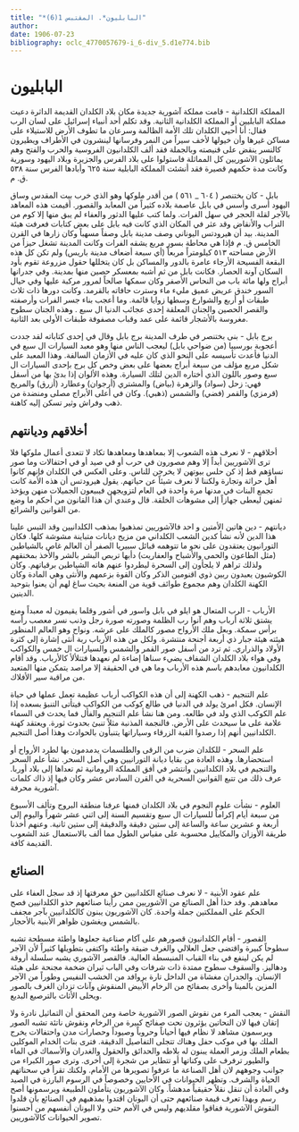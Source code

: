 ```yaml
---
title: "*البابليون*. المقتبس 1(6)"
author: 
date: 1906-07-23
bibliography: oclc_4770057679-i_6-div_5.d1e774.bib
---
```




#  البابليون 


 المملكة الكلدانية - قامت مملكة آشورية جديدة مكان بلاد الكلدان القديمة الداثرة دعيت مملكة البابليين أو المملكة الكلدانية الثانية. وقد تكلم  أحد  أنبياء إسرائيل على لسان الرب فقال: أنا أحيي الكلدان تلك الأمة الظالمة وسرعان ما تطوف الأرض للاستيلاء على مساكن غيرها وأن خيولها لأخف سيراً من النمر وفرسانها لينشرون في الأطراف ويطيرون كالنسر ينقض على قنيصته وبالجملة فقد  ألف  الكلدانيون الفروسية والحرب والفتح وهم يماثلون الآشوريين كل المماثلة فاستولوا على بلاد الفرس والجزيرة وبلاد اليهود وسورية وكانت مدة حكمهم قصيرة فقد أنشئت المملكة البابلية سنة  ٦٢٥  وأبادها الفرس سنة  ٥٣٨  ق. م. 

 بابل - كان بختنصر (  ٦٠٤  _  ٥٦١  ) من أقدر ملوكها وهو الذي خرب بيت المقدس وساق اليهود أسرى وأسس في بابل عاصمة بلاده كثيراً من المعابد والقصور. أقيمت هذه المعاهد بالآجر لقلة الحجر في سهل الفرات. ولما كتب عليها الدثور والعفاء لم يبق منها إلا كوم من التراب والأنقاض وقد عثر في المكان الذي كانت فيه بابل على بعض كتابات   فعرفت هيئة المدينة. بيد أن هيرودتس اليوناني وصف مدينة بابل وصفاً مسهباً وكان زارها في القرن الخامس ق. م فإذا هي محاطة بسور مربع يشقه الفرات وكانت المدينة تشغل حيزاً من الأرض مساحته  ٥١٣  كيلومتراً مربعاً (أي  سبعة  أضعاف مدينة باريس) ولم تكن كل هذه البقعة الفسيحة الأرجاء عامرة بالدور والمساكن بل كان يتخللها حقول مزروعة تقوم بأود السكان آونة الحصار. فكانت بابل من ثم أشبه بمعسكر حصين منها بمدينة. وفي جدرانها أبراج ولها  مائة  باب من النحاس الأصفر وكان سمكها صالحاً لمرور مركبة عليها وفي حيال السور خندق عريض عميق مليء ماء وسترت حافاته بالقرمد. وكانت دورها ذات  ثلاث  طبقات أو  أربع  والشوارع وسطها زوايا قائمة. وما أعجب بناء جسر الفرات وأرصفته والقصر الحصين والجنان المعلقة  إحدى  عجائب الدنيا ال  سبع  . وهذه الجنان سطوح مغروسة بالأشجار قائمة على عمد وقباب مصفوفة طبقات الأولى بعد الثانية. 

 برج بابل - بنى بختنصر في طرف المدينة برج بابل وقال في  إحدى  كتاباته لقد جددت أعجوبة بورسيبا (من ضواحي بابل) ليعجب الناس منها وهو معبد السيارات ال  سبع  في الدنيا فأعدت تأسيسه على النحو الذي كان عليه في الأزمان السالفة. وهذا المعبد على شكل   مربع مؤلف من  سبعة  أبراج بعضها على بعض وخص كل برج بإحدى السيارات ال  سبع  وصور باللون الذي أختاره الدين لتلك السيارة. وهذه الألوان إذا بدئ بها من أسفل فهي: زحل (سواد) والزهرة (بياض) والمشتري (أرجوان) وعطارد (أزرق) والمريخ (قرمزي) والقمر (فضي) والشمس (ذهبي). وكان في أعلى الأبراج مصلى ومنضدة من ذهب وفراش وثير تسكن إليه كاهنة.  


##  أخلاقهم وديانتهم 


 أخلاقهم - لا نعرف هذه الشعوب إلا بمعاهدها ومعاهدها تكاد لا تتعدى أعمال ملوكها فلا ترى الآشوريين أبداً إلا وهم مصورون في حرب أو في صيد أو في احتفالات وما صور نساؤهم قط إذ كن حلس بيوتهن لا يخرجن للناس. وعلى العكس في الكلدان فإنهم كانوا أهل حراثة وتجارة ولكننا لا نعرف شيئاً عن حياتهم. يقول هيرودتس أن هذه الأمة كانت تجمع البنات في مدنها مرة واحدة في العام لتزويجهن فيبيعون الجميلات منهن ويؤخذ ثمنهن ليعطى جهازاً إلى مشوهات الخلقة. قال وعندي أن هذا القانون من أحكم ما وضع من القوانين والشرائع. 

 ديانتهم - دين هاتين الأمتين و  احد  فالآشوريين تمذهبوا بمذهب الكلدانيين وقد التبس علينا هذا الدين لأنه نشأ كدين الشعب الكلداني من مزيج ديانات متباينة مشوشة كلها. فكان التورانيون يعتقدون على نحو ما تتوهمه قبائل سبيريا الصفر أن العالم غاص بالشياطين (مثل الطاعون والحمى والأشباح والعفاريت) دأبها تربص البشر بالشر والأخذ بمخنقهم ولذلك تراهم لا يلجأون إلى السحرة ليطردوا عنهم هاته الشياطين برقياتهم. وكان الكوشيون يعبدون ربين ذوي اقنومين الذكر وكان القوة بزعمهم والأنثى وهي المادة وكان الكهنة الكلدان وهم مجموع طوائف قوية من المنعة بحيث ساغ لهم أن يعنوا بتوحيد الدينين. 

 الأرباب - الرب المتعال هو ايلو في بابل واسور في أشور وقلما يقيمون له معبداً ومنع يشتق  ثلاثة  أرباب وهم آنوا رب الظلمة وصورته صورة رجل وذنب نسر معصب رأسه برأس سمكة. وبعل ملك الأرواح مصور   كالملك على عرشه. ونواح وهو العالم المنظور هيئته هيئة جبار ذي  أربعة  أجنحة منتشرة. ولكل من هذه الأرباب ربة أنثى إشارة إلى كثرة الأولاد والذراري. ثم ترد من أسفل صور القمر والشمس والسيارات ال  خمس   والكواكب وفي هواء بلاد الكلدان الشفاف يضيء سناها إضاءة لم نعهدها فتتلألأ كالأرباب. وقد أقام الكلدانيون معابدهم باسم هذه الأرباب وما هي في الحقيقة إلا مراصد يتمكن منها المتعبد من مراقبة سير الأفلاك. 

 علم التنجيم - ذهب الكهنة إلى أن هذه الكواكب أرباب عظيمة تعمل عملها في حياة الإنسان. فكل امرئ يولد في الدنيا في طالع كوكب من الكواكب فيتأتى التنبؤ بسعده إذا علم الكوكب الذي ولد في طالعه. ومن هنا نشأ علم التنجيم والفأل فما يحدث في السماء علامة على ما سيحدث على الأرض. فالنجمة المذنبة مثلاً تنبئ بحدوث ثورة. ويعتقد كهنة الكلدانيين أنهم إذا رصدوا القبة الزرقاء وسياراتها يتنبأون بالحوادث وهذا أصل التنجيم. 

 علم السحر - للكلدان ضرب من الرقى والطلسمات يدمدمون بها لطرد الأرواح أو استحضارها. وهذه العادة من بقايا ديانة التورانيين وهي أصل السحر. نشأ علم السحر والتنجيم في بلاد الكلدانيين وانتشر في أفق المملكة الرومانية ثم تعداها إلى بلاد أوربا. عرف ذلك من تتبع القوانين السحرية في القرن السادس  عشر  وكان فيها إذ ذاك كلمات آشورية محرفة. 

 العلوم - نشأت علوم النجوم في بلاد الكلدان فمنها عرفنا منطقة البروج وتألف الأسبوع من  سبعة  أيام إكراماً للسيارات ال  سبع  وتقسيم السنة إلى  اثني  عشر  شهراً واليوم إلى  أربعة  و  عشرين  ساعة والساعة إلى  ستين   دقيقة والدقيقة إلى  ستين  ثانية. وعنهم أخذنا طريقة الأوزان والمكاييل محسوبة على مقياس الطول مما  ألف  بالاستعمال عند الشعوب القديمة كافة. 


##  الصنائع 


 علم عقود الأبنية - لا نعرف صنائع الكلدانيين حق معرفتها إذ قد سجل العفاء على معاهدهم. وقد حذا أهل الصنائع من الآشوريين ممن رأينا صنائعهم حذو الكلدانيين فصح الحكم على المملكتين جملة واحدة. كان الآشوريون يبنون كالكلدانيين بآجر مجفف بالشمس ويغشون ظواهر الأبنية بالأحجار. 

 القصور - أقام الكلدانيون قصورهم على آكام صناعية جعلوها واطئة مسطحة تشبه سطوحاً كبيرة واقتضى جعل العلالي والغرف ضيقة واطئة واكتفى بتطويلها كثيراً لأن   الآجر لم يكن لينفع في بناء القباب المنبسطة العالية. فالقصر الآشوري يشبه سلسلة أروقة ودهاليز. والسقوف سطوح ممتدة ذات شرفات وفي الباب ثيران ضخمة مجنحة على هيئة الإنسان. والجدران مغشاة من الداخل تارة بروافد من الخشب النفيس وطوراً من الآجر المزين بالمينا وأخرى بصفائح من الرخام الأبيض المنقوش وآنات تزدان الغرف بالصور ويحلى الأثاث بالترصيع البديع. 

 النقش - يعجب المرء من نقوش الصور الآشورية خاصة ومن المحقق أن التماثيل نادرة ولا إتقان فيها لان النحاتين يؤثرون نحت صفائح كبيرة من الرخام ونقوش ناتئة تشبه الصور ويرسمون مشاهد لا نظام فيها أحياناً وحروباً وصيوداً وحصارات مدن واحتفالات يخرج الملك بها في موكب حفل وهناك تتجلى التفاصيل الدقيقة. فترى بنات الخدام الموكلين بطعام   الملك وزمر العملة يبنون له بلاطه والحدائق والحقول والغدران والأسماك في الماء والطيور ترفرف على وكناتها أو تتطاير من شجرة إلى أخرى. وترى صور الكبراء من جوانب وجوههم لان أهل الصناعة ما عرفوا تصويرها من الأمام. ولكنك تقرأ في سحناتهم الحياة والشرف. وتظهر الحيوانات في الأحايين وخصوصاً في الرسوم البارزة في الصيد وفي العادة أن تنقل نقلاً حقيقياً مدهشاً. وكان الآشوريون يتأملون الطبيعة ويرسمونها أصح رسم وبهذا تعرف قيمة صنائعهم حتى أن اليونان اقتدوا بمذهبهم في الصنائع بأن قلدوا النقوش الآشورية ففاقوا مقلديهم وليس في الأمم حتى ولا اليونان أنفسهم من أحسنوا تصوير الحيوانات كالآشوريين. 
